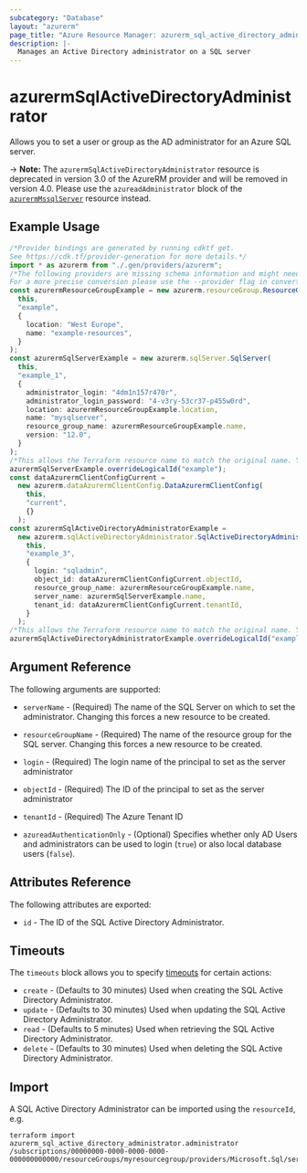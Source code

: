 ```yaml
---
subcategory: "Database"
layout: "azurerm"
page_title: "Azure Resource Manager: azurerm_sql_active_directory_administrator"
description: |-
  Manages an Active Directory administrator on a SQL server
---
```


# azurermSqlActiveDirectoryAdministrator

Allows you to set a user or group as the AD administrator for an Azure SQL server.

\-> **Note:** The `azurermSqlActiveDirectoryAdministrator` resource is deprecated in version 3.0 of the AzureRM provider and will be removed in version 4.0. Please use the `azureadAdministrator` block of the [`azurermMssqlServer`](https://registry.terraform.io/providers/hashicorp/azurerm/latest/docs/resources/mssql_server) resource instead.

## Example Usage

```typescript
/*Provider bindings are generated by running cdktf get.
See https://cdk.tf/provider-generation for more details.*/
import * as azurerm from "./.gen/providers/azurerm";
/*The following providers are missing schema information and might need manual adjustments to synthesize correctly: azurerm.
For a more precise conversion please use the --provider flag in convert.*/
const azurermResourceGroupExample = new azurerm.resourceGroup.ResourceGroup(
  this,
  "example",
  {
    location: "West Europe",
    name: "example-resources",
  }
);
const azurermSqlServerExample = new azurerm.sqlServer.SqlServer(
  this,
  "example_1",
  {
    administrator_login: "4dm1n157r470r",
    administrator_login_password: "4-v3ry-53cr37-p455w0rd",
    location: azurermResourceGroupExample.location,
    name: "mysqlserver",
    resource_group_name: azurermResourceGroupExample.name,
    version: "12.0",
  }
);
/*This allows the Terraform resource name to match the original name. You can remove the call if you don't need them to match.*/
azurermSqlServerExample.overrideLogicalId("example");
const dataAzurermClientConfigCurrent =
  new azurerm.dataAzurermClientConfig.DataAzurermClientConfig(
    this,
    "current",
    {}
  );
const azurermSqlActiveDirectoryAdministratorExample =
  new azurerm.sqlActiveDirectoryAdministrator.SqlActiveDirectoryAdministrator(
    this,
    "example_3",
    {
      login: "sqladmin",
      object_id: dataAzurermClientConfigCurrent.objectId,
      resource_group_name: azurermResourceGroupExample.name,
      server_name: azurermSqlServerExample.name,
      tenant_id: dataAzurermClientConfigCurrent.tenantId,
    }
  );
/*This allows the Terraform resource name to match the original name. You can remove the call if you don't need them to match.*/
azurermSqlActiveDirectoryAdministratorExample.overrideLogicalId("example");

```

## Argument Reference

The following arguments are supported:

*   `serverName` - (Required) The name of the SQL Server on which to set the administrator. Changing this forces a new resource to be created.

*   `resourceGroupName` - (Required) The name of the resource group for the SQL server. Changing this forces a new resource to be created.

*   `login` - (Required) The login name of the principal to set as the server administrator

*   `objectId` - (Required) The ID of the principal to set as the server administrator

*   `tenantId` - (Required) The Azure Tenant ID

*   `azureadAuthenticationOnly` - (Optional) Specifies whether only AD Users and administrators can be used to login (`true`) or also local database users (`false`).

## Attributes Reference

The following attributes are exported:

* `id` - The ID of the SQL Active Directory Administrator.

## Timeouts

The `timeouts` block allows you to specify [timeouts](https://www.terraform.io/language/resources/syntax#operation-timeouts) for certain actions:

* `create` - (Defaults to 30 minutes) Used when creating the SQL Active Directory Administrator.
* `update` - (Defaults to 30 minutes) Used when updating the SQL Active Directory Administrator.
* `read` - (Defaults to 5 minutes) Used when retrieving the SQL Active Directory Administrator.
* `delete` - (Defaults to 30 minutes) Used when deleting the SQL Active Directory Administrator.

## Import

A SQL Active Directory Administrator can be imported using the `resourceId`, e.g.

```console
terraform import azurerm_sql_active_directory_administrator.administrator /subscriptions/00000000-0000-0000-0000-000000000000/resourceGroups/myresourcegroup/providers/Microsoft.Sql/servers/myserver/administrators/activeDirectory
```
